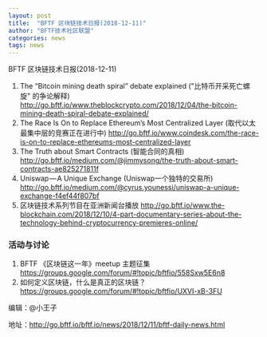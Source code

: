 ```yaml
---
layout: post
title:  "BFTF 区块链技术日报(2018-12-11)"
author: "BFTF技术社区联盟"
categories: news
tags: news
---
```


BFTF 区块链技术日报(2018-12-11)

1. The “Bitcoin mining death spiral” debate explained ("比特币开采死亡螺旋" 的争论解释) <http://go.bftf.io/www.theblockcrypto.com/2018/12/04/the-bitcoin-mining-death-spiral-debate-explained/>
2. The Race Is On to Replace Ethereum’s Most Centralized Layer (取代以太最集中层的竞赛正在进行中) <http://go.bftf.io/www.coindesk.com/the-race-is-on-to-replace-ethereums-most-centralized-layer>
3. The Truth about Smart Contracts (智能合同的真相) <http://go.bftf.io/medium.com/@jimmysong/the-truth-about-smart-contracts-ae825271811f>
4. Uniswap — A Unique Exchange (Uniswap一个独特的交易所) <http://go.bftf.io/medium.com/@cyrus.younessi/uniswap-a-unique-exchange-f4ef44f807bf>
5. 区块链技术系列节目在亚洲新闻台播放 http://go.bftf.io/www.the-blockchain.com/2018/12/10/4-part-documentary-series-about-the-technology-behind-cryptocurrency-premieres-online/

### 活动与讨论

1. BFTF 《区块链这一年》meetup 主题征集 <https://groups.google.com/forum/#!topic/bftfio/558Sxw5E6n8>
2. 如何定义区块链，什么是真正的区块链？<https://groups.google.com/forum/#!topic/bftfio/UXVI-xB-3FU>


编辑：@小王子

地址：http://go.bftf.io/bftf.io/news/2018/12/11/bftf-daily-news.html

